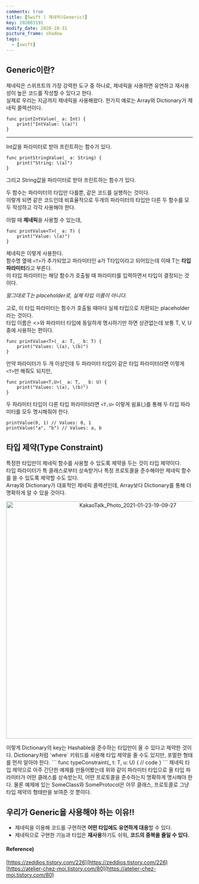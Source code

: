 ```yaml
---
comments: true
title: [Swift ) 제네릭(Generic)]
key: 202003191
modify_date: 2020-10-31
picture_frame: shadow
tags:
  - [swift]
---
```

 
## Generic이란?
 
제네릭은 스위프트의 가장 강력한 도구 중 하나로, 제네릭을 사용하면 유연하고 재사용성이 높은 코드를 작성할 수 있다고 한다.   
실제로 우리는 지금까지 제네릭을 사용해왔다. 한가지 예로는 Array와 Dictionary가 제네릭 콜렉션이다.   
```
func printIntValue(_ a: Int) {
    print("IntValue: \(a)")
}
```

***

Int값을 파라미터로 받아 프린트하는 함수가 있다.
```
func printStringValue(_ a: String) {
    print("String: \(a)")
}
```
그리고 String값을 파라미터로 받아 프린트하는 함수가 있다.
 
두 함수는 파라미터의 타입만 다를뿐, 같은 코드를 실행하는 것이다.   
이렇게 되면 같은 코드인데 비효율적으로 두개의 파라미터의 타입만 다른 두 함수를 모두 작성하고 각각 사용해야 한다.   
 
이럴 때 **제네릭**을 사용할 수 있는데,
```
func printValue<T>(_ a: T) {
    print("Value: \(a)")
}
```
제네릭은 이렇게 사용한다.   
함수명 옆에 `<T>`가 추가되었고 파라미터인 a가 T타입이라고 되어있는데 이때 T는 **타입 파라미터**라고 부른다.   
이 타입 파라미터는 해당 함수가 호출될 때 파라미터를 입력하면서 타입이 결정되는 것이다.   
 
*말그대로 T는 placeholder로, 실제 타입 이름이 아니다.*
 
고로, 이 타입 파라미터는 함수가 호출될 때마다 실제 타입으로 치환되는 placeholder라는 것이다.   
타입 이름은 <>와 파라미터 타입에 동일하게 명시하기만 하면 상관없는데 보통 T, V, U 중에 사용하는 편이다.
```
func printValue<T>(_ a: T, _ b: T) {
    print("Values: \(a), \(b)")
}
```
만약 파라미터가 두 개 이상인데 두 파라미터 타입이 같은 타입 파라미터라면 이렇게 `<T>`만 해줘도 되지만,
```
func printValue<T,U>(_ a: T, _ b: U) {
    print("Values: \(a), \(b)")
}
```
두 파라미터 타입이 다른 타입 파라미터라면 `<T,U>` 이렇게 쉼표(,)를 통해 두 타입 파라미터를 모두 명시해줘야 한다.
```
printValue(0, 1) // Values: 0, 1
printValue("a", "b") // Values: a, b
```

## 타입 제약(Type Constraint)
 
특정한 타입만이 제네릭 함수를 사용할 수 있도록 제약을 두는 것이 타입 제약이다.   
타입 파라미터가 특 클래스로부터 상속받거나 특정 프로토콜을 준수해야만 제네릭 함수를 쓸 수 있도록 제약할 수도 있다.   
Array와 Dictionary가 대표적인 제네릭 콜렉션인데, Array보다 Dictionary를 통해 더 명확하게 알 수 있을 것이다.   
<p style="text-align:center"><img width="641" alt="KakaoTalk_Photo_2021-01-23-19-09-27" src="https://user-images.githubusercontent.com/50580583/105626903-84143200-5e76-11eb-856a-1914c5a2f673.png"></p>
이렇게 Dictionary의 key는 Hashable을 준수하는 타입만이 올 수 있다고 제약한 것이다.   
Dictionary처럼 `where` 키워드를 사용해 타입 제약을 줄 수도 있지만, 포멀한 형태를 먼저 알아야 한다.
```
func typeConstraint<T: SomeClass,U: SomeProtocol>(_ t: T, u: U) {
    // code
}
```
제네릭 타입 제약으로 아주 간단한 예제를 만들어봤는데 위와 같이 파라미터 타입으로 올 타입 파라미터가 어떤 클래스를 상속받는지, 어떤 프로토콜을 준수하는지 명확하게 명시해야 한다.   
물론 예제에 있는 SomeClass와 SomeProtocol은 아무 클래스, 프로토콜로 그냥 타입 제약의 형태만을 보여준 것 뿐이다.
 
## 우리가 Generic을 사용해야 하는 이유!!
 
- 제네릭을 이용해 코드를 구현하면 **어떤 타입에도 유연하게 대응**할 수 있다.
- 제네릭으로 구현한 기능과 타입은 **재사용**하기도 쉬워, **코드의 중복을 줄일 수 있다.**
 
#### Reference)
 
[https://zeddios.tistory.com/226](https://zeddios.tistory.com/226)   
[https://atelier-chez-moi.tistory.com/80](https://atelier-chez-moi.tistory.com/80)
